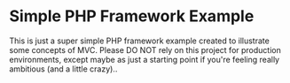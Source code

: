 # Simple PHP Framework Example
This is just a super simple PHP framework example created to illustrate some concepts of MVC. Please DO NOT rely on this project for production environments, except maybe as just a starting point if you're feeling really ambitious (and a little crazy)..
